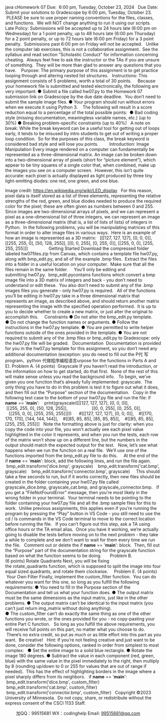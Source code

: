 java c​Homework 07​​
Due:  6:00 pm, Tuesday, October 23, 2024
 
Due Date: Submit your solutions to Gradescope by 6:00 pm, Tuesday, October 23.  PLEASE be sure to use proper naming conventions for the files, classes, and functions.  We will NOT change anything to run it using our scripts. 
 
Late Policy: Submissions will be accepted up to 24 hours late (6:00 pm on Wednesday) for a 1 point penalty, up to 48 hours late (6:00 pm Thursday) for a 2 point penalty, or up to 72 hours late (6:00 pm Friday) for a 3 point penalty.  Submissions past 6:00 pm on Friday will not be accepted.
 
Unlike the computer lab exercises, this is not a collaborative assignment.  See the syllabus and read section “Scholastic Conduct” for information concerning cheating.  Always feel free to ask the instructor or the TAs if you are unsure of something.  They will be more than glad to answer any questions that you have. 
 
Purpose: The primary purpose of this assignment is to get practice looping through and altering nested list structures.
 
Instructions: This assignment consists of 5 problems, worth a total of 30 points.  
 
Because your homework file is submitted and tested electronically, the following are very important:
● Submit a file called hw07.py to the Homework 07 submission link on Gradescope by the due date deadline.  You don’t need to submit the sample image files.
● Your program should run without errors when we execute it using Python 3. 
 
The following will result in a score reduction equal to a percentage of the total possible points: 
● Bad coding style (missing documentation, meaningless variable names, etc.) (up to 30%)
● Breaking problem-specific constraints (up to 40%)
 
A note on break: While the break keyword can be a useful tool for getting out of loops early, it tends to be misused by intro students to get out of writing a proper loop condition.  So for the purposes of this class, the break keyword is considered bad style and will lose you points.
 
 
 
 
Introduction: Image Manipulation
Every image rendered on a computer can fundamentally be represented as a three-dimensional matrix. An image can be broken down into a two-dimensional array of pixels (short for “picture element”), which appear to be tiny squares of a single color that, when combined, make up the images you see on a computer screen.  However, this isn’t quite accurate: each pixel is actually displayed as light produced by three tiny light-emitting diodes: one red, one green, and one blue.
 

Image credit: https://en.wikipedia.org/wiki/LED_display
 
For this reason, pixel data is itself stored as a list of three elements, representing the relative strengths of the red, green, and blue diodes needed to produce the required color for the pixel; these are often given as numbers between 0 and 255. Since images are two-dimensional arrays of pixels, and we can represent a pixel as a one-dimensional list of three integers, we can represent an image as a three-dimensional matrix (that is, a list of lists of lists) of integers in Python.  In the following problems, you will be manipulating matrices of this format in order to alter image files in various ways.  Here is an example of how an image is represented as a 3D matrix:
 
[[[127, 127, 127], [0, 0, 0]],
[[255, 255, 0], [50, 128, 255]],
[[0, 0, 255], [0, 255, 0]],
[[255, 0, 0], [255, 255, 255]]]
 
 
 
 
 
 
 
 
Getting Started
Download the compressed folder labeled hw07files.zip from Canvas, which contains a template file hw07.py, along with bmp_edit.py, and all of the example .bmp files.  Extract the files into a folder in a useful location on your computer.  Make sure that all the files remain in the same folder.
 
 
You’ll only be editing and submitting hw07.py.  bmp_edit.pycontains functions which convert a bmp image file into a 3D matrix of integers and back - you don’t need to understand or edit these.  You also don’t need to submit any of the .bmp images files you generate - only hw07.py is required.
 
All of the functions you’ll be editing in hw07.py take in a three dimensional matrix that represents an image, as described above, and should return another matrix representing the image with the specified operation performed.  It is up to you to decide whether to create a new matrix, or just alter the original to accomplish this.  
 
Constraints
● Do not alter the bmp_edit.py template.
● Do not change the function names or arguments.
● Follow the instructions in the hw07.py template.
● You are permitted to write helper functions outside of the ones provided in the template.
● You are not required to submit any of the .bmp files or bmp_edit.py to Gradescope: only the hw07.py file will be graded.
 
Documentation 
Documentation is provided for you in the hw07.py template for this assignment, so you don’t need any additional documentation (exception: you do need to fill out the P代 写program、python
代做程序编程语言urpose for the functions in Parts A and E). 
Problem A. (4 points)  Grayscale
If you haven’t read the introduction, or the information on how to get started, do that first.  None of the rest of this will make sense unless you read the background info.
 
To begin, we’ve given you one function that’s already fully implemented: grayscale.  The only thing you have to do in this problem is test it to figure out what it does, and then fill out the “Purpose” section of the documentation.
 
Copy in the following test case to the bottom of your hw07.py file and run the file:
if __name__ == '__main__':
   print(grayscale([[[127, 127, 127], [0, 0, 0]],
                   [[255, 255, 0], [50, 128, 255]],
                   [[0, 0, 255], [0, 255, 0]],
                   [[255, 0, 0], [255, 255, 255]]]))
 
   #[[[127, 127, 127], [0, 0, 0]],
   #[[170, 170, 170], [144, 144, 144]],
   #[[85, 85, 85], [85, 85, 85]],
   #[[85, 85, 85], [255, 255, 255]]]
 
Note the formatting above is just for clarity: when you copy the code into your file, you won’t actually see each pixel value highlighted in the color it represents, and when you run the tests, each row of the matrix won’t show up on a different line, but the numbers in the output should match the expected output for the test.
 
Now, let’s see what happens when we run the function on a real file.  We’ll use one of the functions imported from the bmp_edit.py file to do this.  
 
At the end of the if __name__ == '__main__': block, add the following lines, and run the file again.
 
   bmp_edit.transform('dice.bmp', grayscale)
   bmp_edit.transform('cat.bmp', grayscale)
   bmp_edit.transform('connector.bmp', grayscale)
 
 
This should take a few seconds to run, but if it works correctly, then new files should be created in the folder containing your hw07.py file called grayscale_dice.bmp, grayscale_cat.bmp, and grayscale_connector.bmp.
 
If you get a “FileNotFoundError” message, then you’re most likely in the wrong folder in your terminal.  Your terminal needs to be pointing to the folder containing your hw07.py file and all the .bmp sample files for this to work.  Unlike previous assignments, this applies even if you’re running the program by pressing the “Play” button in VS Code - you still need to use the cd / ls commands in the VS Code terminal to move to the correct location before running the file.
 
If you can’t figure out this step, ask a TA using office hours or the TA email alias.  Once you have it working, we’re actually going to disable the tests before moving on to the next problem - they take a while to complete and we don’t want to wait for them every time we run the file.
 
Comment out or delete the if __name__ == '__main__': block.  Then, fill out the “Purpose” part of the documentation string for the grayscale function based on what the function seems to be doing.
 
 
 
Problem B. (6 points) Rotate Quadrants
Next, you will be fixing the rotate_quadrants function, which is supposed to split the image into four equal sized quadrants, and rotate them clockwise.
 
 
Problem E. (4 points)  Your Own Filter
Finally, implement the custom_filter function.  You can do whatever you want for this one, so long as you fulfill the following requirements:
● You need to fill in the Purpose section of the Documentation and tell us what your function does.
● The output matrix must be the same dimensions as the input matrix, just like in the other problems.
● The output matrix can’t be identical to the input matrix (you can’t just return img_matrix without doing anything).
● The custom_filter can’t do exactly the same thing as one of the other functions you wrote, or the ones provided for you - no copy-pasting your entire Part C function.
 
So long as you fulfill the above requirements, you will receive full points on this part, no matter what you choose to do.  There’s no extra credit, so put as much or as little effort into this part as you want.  Be creative!
 
Hint:
If you’re not feeling creative and just want to be done, consider the following options, ranked in order from simplest to most complex:
 
● Set the entire image to a solid blue rectangle.
● Rotate the image 180 degrees.
● Subtract the value in each component (red, green, blue) with the same value in the pixel immediately to the right, then multiply by 8 (rounding up/down to 0 or 255 for values that are out of range if needed).  This has the effect of highlighting borders in the image where a pixel sharply differs from its neighbors.
 
if __name__ == '__main__':
   bmp_edit.transform('dice.bmp', custom_filter)
   bmp_edit.transform('cat.bmp', custom_filter)
   bmp_edit.transform('connector.bmp', custom_filter)
 
Copyright ©2023 University of Minnesota.  Do not copy, share, or redistribute without the express consent of the CSCI 1133 Staff.

         
加QQ：99515681  WX：codinghelp  Email: 99515681@qq.com
